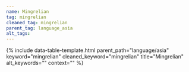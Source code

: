 ```yaml
---
name: Mingrelian
tag: mingrelian
cleaned_tag: mingrelian
parent_tag: language_asia
alt_tags: 
---
```


{% include data-table-template.html 
  parent_path="language/asia" 
  keyword="mingrelian" 
  cleaned_keyword="mingrelian" 
  title="Mingrelian"
  alt_keywords=""
  context=""
%}

